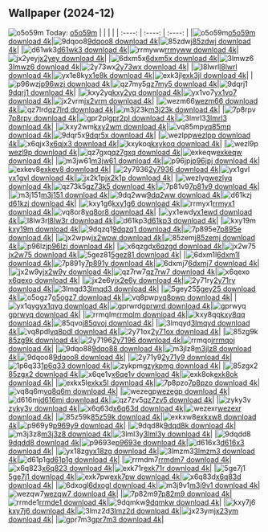 ## Wallpaper (2024-12)
![o5o59m](https://w.wallhaven.cc/full/o5/wallhaven-o5o59m.png) Today: [o5o59m](https://th.wallhaven.cc/small/o5/o5o59m.jpg)
|      |      |      |
| :----: | :----: | :----: |
|![o5o59m](https://th.wallhaven.cc/small/o5/o5o59m.jpg)[o5o59m download 4k](https://wallhaven.cc/w/o5o59m)|![9dqoo8](https://th.wallhaven.cc/small/9d/9dqoo8.jpg)[9dqoo8 download 4k](https://wallhaven.cc/w/9dqoo8)|![85zdwj](https://th.wallhaven.cc/small/85/85zdwj.jpg)[85zdwj download 4k](https://wallhaven.cc/w/85zdwj)|
|![d61wk3](https://th.wallhaven.cc/small/d6/d61wk3.jpg)[d61wk3 download 4k](https://wallhaven.cc/w/d61wk3)|![rrmyww](https://th.wallhaven.cc/small/rr/rrmyww.jpg)[rrmyww download 4k](https://wallhaven.cc/w/rrmyww)|![jx2yey](https://th.wallhaven.cc/small/jx/jx2yey.jpg)[jx2yey download 4k](https://wallhaven.cc/w/jx2yey)|
|![6dxm5x](https://th.wallhaven.cc/small/6d/6dxm5x.jpg)[6dxm5x download 4k](https://wallhaven.cc/w/6dxm5x)|![3lmwz6](https://th.wallhaven.cc/small/3l/3lmwz6.jpg)[3lmwz6 download 4k](https://wallhaven.cc/w/3lmwz6)|![2y73wx](https://th.wallhaven.cc/small/2y/2y73wx.jpg)[2y73wx download 4k](https://wallhaven.cc/w/2y73wx)|
|![l8lwrl](https://th.wallhaven.cc/small/l8/l8lwrl.jpg)[l8lwrl download 4k](https://wallhaven.cc/w/l8lwrl)|![yx1e8k](https://th.wallhaven.cc/small/yx/yx1e8k.jpg)[yx1e8k download 4k](https://wallhaven.cc/w/yx1e8k)|![exk3jl](https://th.wallhaven.cc/small/ex/exk3jl.jpg)[exk3jl download 4k](https://wallhaven.cc/w/exk3jl)|
|![p96wzj](https://th.wallhaven.cc/small/p9/p96wzj.jpg)[p96wzj download 4k](https://wallhaven.cc/w/p96wzj)|![qz7my5](https://th.wallhaven.cc/small/qz/qz7my5.jpg)[qz7my5 download 4k](https://wallhaven.cc/w/qz7my5)|![9dqrj1](https://th.wallhaven.cc/small/9d/9dqrj1.jpg)[9dqrj1 download 4k](https://wallhaven.cc/w/9dqrj1)|
|![kxy2yq](https://th.wallhaven.cc/small/kx/kxy2yq.jpg)[kxy2yq download 4k](https://wallhaven.cc/w/kxy2yq)|![yx1vo7](https://th.wallhaven.cc/small/yx/yx1vo7.jpg)[yx1vo7 download 4k](https://wallhaven.cc/w/yx1vo7)|![jx2vrm](https://th.wallhaven.cc/small/jx/jx2vrm.jpg)[jx2vrm download 4k](https://wallhaven.cc/w/jx2vrm)|
|![wezm66](https://th.wallhaven.cc/small/we/wezm66.jpg)[wezm66 download 4k](https://wallhaven.cc/w/wezm66)|![qz7lrd](https://th.wallhaven.cc/small/qz/qz7lrd.jpg)[qz7lrd download 4k](https://wallhaven.cc/w/qz7lrd)|![m3j23k](https://th.wallhaven.cc/small/m3/m3j23k.jpg)[m3j23k download 4k](https://wallhaven.cc/w/m3j23k)|
|![7p8rpv](https://th.wallhaven.cc/small/7p/7p8rpv.jpg)[7p8rpv download 4k](https://wallhaven.cc/w/7p8rpv)|![gpr2pl](https://th.wallhaven.cc/small/gp/gpr2pl.jpg)[gpr2pl download 4k](https://wallhaven.cc/w/gpr2pl)|![3lmrl3](https://th.wallhaven.cc/small/3l/3lmrl3.jpg)[3lmrl3 download 4k](https://wallhaven.cc/w/3lmrl3)|
|![kxy2wm](https://th.wallhaven.cc/small/kx/kxy2wm.jpg)[kxy2wm download 4k](https://wallhaven.cc/w/kxy2wm)|![vq85mp](https://th.wallhaven.cc/small/vq/vq85mp.jpg)[vq85mp download 4k](https://wallhaven.cc/w/vq85mp)|![9dqr5x](https://th.wallhaven.cc/small/9d/9dqr5x.jpg)[9dqr5x download 4k](https://wallhaven.cc/w/9dqr5x)|
|![wezlpp](https://th.wallhaven.cc/small/we/wezlpp.jpg)[wezlpp download 4k](https://wallhaven.cc/w/wezlpp)|![x6qjx3](https://th.wallhaven.cc/small/x6/x6qjx3.jpg)[x6qjx3 download 4k](https://wallhaven.cc/w/x6qjx3)|![kxykoq](https://th.wallhaven.cc/small/kx/kxykoq.jpg)[kxykoq download 4k](https://wallhaven.cc/w/kxykoq)|
|![wezl9p](https://th.wallhaven.cc/small/we/wezl9p.jpg)[wezl9p download 4k](https://wallhaven.cc/w/wezl9p)|![qz7gxq](https://th.wallhaven.cc/small/qz/qz7gxq.jpg)[qz7gxq download 4k](https://wallhaven.cc/w/qz7gxq)|![exkeqw](https://th.wallhaven.cc/small/ex/exkeqw.jpg)[exkeqw download 4k](https://wallhaven.cc/w/exkeqw)|
|![m3jw61](https://th.wallhaven.cc/small/m3/m3jw61.jpg)[m3jw61 download 4k](https://wallhaven.cc/w/m3jw61)|![p96jpj](https://th.wallhaven.cc/small/p9/p96jpj.jpg)[p96jpj download 4k](https://wallhaven.cc/w/p96jpj)|![exkev8](https://th.wallhaven.cc/small/ex/exkev8.jpg)[exkev8 download 4k](https://wallhaven.cc/w/exkev8)|
|![2y7936](https://th.wallhaven.cc/small/2y/2y7936.jpg)[2y7936 download 4k](https://wallhaven.cc/w/2y7936)|![yx1gvl](https://th.wallhaven.cc/small/yx/yx1gvl.jpg)[yx1gvl download 4k](https://wallhaven.cc/w/yx1gvl)|![jx2k1p](https://th.wallhaven.cc/small/jx/jx2k1p.jpg)[jx2k1p download 4k](https://wallhaven.cc/w/jx2k1p)|
|![wezlyq](https://th.wallhaven.cc/small/we/wezlyq.jpg)[wezlyq download 4k](https://wallhaven.cc/w/wezlyq)|![qz73k5](https://th.wallhaven.cc/small/qz/qz73k5.jpg)[qz73k5 download 4k](https://wallhaven.cc/w/qz73k5)|![7p81v9](https://th.wallhaven.cc/small/7p/7p81v9.jpg)[7p81v9 download 4k](https://wallhaven.cc/w/7p81v9)|
|![m3j151](https://th.wallhaven.cc/small/m3/m3j151.jpg)[m3j151 download 4k](https://wallhaven.cc/w/m3j151)|![9dq2ww](https://th.wallhaven.cc/small/9d/9dq2ww.jpg)[9dq2ww download 4k](https://wallhaven.cc/w/9dq2ww)|![d61kzj](https://th.wallhaven.cc/small/d6/d61kzj.jpg)[d61kzj download 4k](https://wallhaven.cc/w/d61kzj)|
|![kxy1g6](https://th.wallhaven.cc/small/kx/kxy1g6.jpg)[kxy1g6 download 4k](https://wallhaven.cc/w/kxy1g6)|![rrmyx1](https://th.wallhaven.cc/small/rr/rrmyx1.jpg)[rrmyx1 download 4k](https://wallhaven.cc/w/rrmyx1)|![vq8or8](https://th.wallhaven.cc/small/vq/vq8or8.jpg)[vq8or8 download 4k](https://wallhaven.cc/w/vq8or8)|
|![yx1ewd](https://th.wallhaven.cc/small/yx/yx1ewd.jpg)[yx1ewd download 4k](https://wallhaven.cc/w/yx1ewd)|![l8lw3r](https://th.wallhaven.cc/small/l8/l8lw3r.jpg)[l8lw3r download 4k](https://wallhaven.cc/w/l8lw3r)|![d61kp3](https://th.wallhaven.cc/small/d6/d61kp3.jpg)[d61kp3 download 4k](https://wallhaven.cc/w/d61kp3)|
|![kxy19m](https://th.wallhaven.cc/small/kx/kxy19m.jpg)[kxy19m download 4k](https://wallhaven.cc/w/kxy19m)|![9dqzq1](https://th.wallhaven.cc/small/9d/9dqzq1.jpg)[9dqzq1 download 4k](https://wallhaven.cc/w/9dqzq1)|![7p895e](https://th.wallhaven.cc/small/7p/7p895e.jpg)[7p895e download 4k](https://wallhaven.cc/w/7p895e)|
|![jx2wpw](https://th.wallhaven.cc/small/jx/jx2wpw.jpg)[jx2wpw download 4k](https://wallhaven.cc/w/jx2wpw)|![85zemj](https://th.wallhaven.cc/small/85/85zemj.jpg)[85zemj download 4k](https://wallhaven.cc/w/85zemj)|![p96lzj](https://th.wallhaven.cc/small/p9/p96lzj.jpg)[p96lzj download 4k](https://wallhaven.cc/w/p96lzj)|
|![x6qzgd](https://th.wallhaven.cc/small/x6/x6qzgd.jpg)[x6qzgd download 4k](https://wallhaven.cc/w/x6qzgd)|![jx2w75](https://th.wallhaven.cc/small/jx/jx2w75.jpg)[jx2w75 download 4k](https://wallhaven.cc/w/jx2w75)|![5gez81](https://th.wallhaven.cc/small/5g/5gez81.jpg)[5gez81 download 4k](https://wallhaven.cc/w/5gez81)|
|![6dxm1l](https://th.wallhaven.cc/small/6d/6dxm1l.jpg)[6dxm1l download 4k](https://wallhaven.cc/w/6dxm1l)|![7p891y](https://th.wallhaven.cc/small/7p/7p891y.jpg)[7p891y download 4k](https://wallhaven.cc/w/7p891y)|![6dxmj7](https://th.wallhaven.cc/small/6d/6dxmj7.jpg)[6dxmj7 download 4k](https://wallhaven.cc/w/6dxmj7)|
|![jx2w9y](https://th.wallhaven.cc/small/jx/jx2w9y.jpg)[jx2w9y download 4k](https://wallhaven.cc/w/jx2w9y)|![qz7rw7](https://th.wallhaven.cc/small/qz/qz7rw7.jpg)[qz7rw7 download 4k](https://wallhaven.cc/w/qz7rw7)|![x6qexo](https://th.wallhaven.cc/small/x6/x6qexo.jpg)[x6qexo download 4k](https://wallhaven.cc/w/x6qexo)|
|![jx2e6y](https://th.wallhaven.cc/small/jx/jx2e6y.jpg)[jx2e6y download 4k](https://wallhaven.cc/w/jx2e6y)|![2y71ry](https://th.wallhaven.cc/small/2y/2y71ry.jpg)[2y71ry download 4k](https://wallhaven.cc/w/2y71ry)|![3lmqd3](https://th.wallhaven.cc/small/3l/3lmqd3.jpg)[3lmqd3 download 4k](https://wallhaven.cc/w/3lmqd3)|
|![5gey25](https://th.wallhaven.cc/small/5g/5gey25.jpg)[5gey25 download 4k](https://wallhaven.cc/w/5gey25)|![o5ogz7](https://th.wallhaven.cc/small/o5/o5ogz7.jpg)[o5ogz7 download 4k](https://wallhaven.cc/w/o5ogz7)|![vq8pwp](https://th.wallhaven.cc/small/vq/vq8pwp.jpg)[vq8pwp download 4k](https://wallhaven.cc/w/vq8pwp)|
|![yx1qyg](https://th.wallhaven.cc/small/yx/yx1qyg.jpg)[yx1qyg download 4k](https://wallhaven.cc/w/yx1qyg)|![gprwrd](https://th.wallhaven.cc/small/gp/gprwrd.jpg)[gprwrd download 4k](https://wallhaven.cc/w/gprwrd)|![gprwyq](https://th.wallhaven.cc/small/gp/gprwyq.jpg)[gprwyq download 4k](https://wallhaven.cc/w/gprwyq)|
|![rrmqlm](https://th.wallhaven.cc/small/rr/rrmqlm.jpg)[rrmqlm download 4k](https://wallhaven.cc/w/rrmqlm)|![kxy8qq](https://th.wallhaven.cc/small/kx/kxy8qq.jpg)[kxy8qq download 4k](https://wallhaven.cc/w/kxy8qq)|![85qvoj](https://th.wallhaven.cc/small/85/85qvoj.jpg)[85qvoj download 4k](https://wallhaven.cc/w/85qvoj)|
|![3lmqyd](https://th.wallhaven.cc/small/3l/3lmqyd.jpg)[3lmqyd download 4k](https://wallhaven.cc/w/3lmqyd)|![vq8pdl](https://th.wallhaven.cc/small/vq/vq8pdl.jpg)[vq8pdl download 4k](https://wallhaven.cc/w/vq8pdl)|![2y71ox](https://th.wallhaven.cc/small/2y/2y71ox.jpg)[2y71ox download 4k](https://wallhaven.cc/w/2y71ox)|
|![85zg9k](https://th.wallhaven.cc/small/85/85zg9k.jpg)[85zg9k download 4k](https://wallhaven.cc/w/85zg9k)|![2y7196](https://th.wallhaven.cc/small/2y/2y7196.jpg)[2y7196 download 4k](https://wallhaven.cc/w/2y7196)|![rrmqoj](https://th.wallhaven.cc/small/rr/rrmqoj.jpg)[rrmqoj download 4k](https://wallhaven.cc/w/rrmqoj)|
|![9dqo88](https://th.wallhaven.cc/small/9d/9dqo88.jpg)[9dqo88 download 4k](https://wallhaven.cc/w/9dqo88)|![m3jlz8](https://th.wallhaven.cc/small/m3/m3jlz8.jpg)[m3jlz8 download 4k](https://wallhaven.cc/w/m3jlz8)|![9dqoo8](https://th.wallhaven.cc/small/9d/9dqoo8.jpg)[9dqoo8 download 4k](https://wallhaven.cc/w/9dqoo8)|
|![2y71y9](https://th.wallhaven.cc/small/2y/2y71y9.jpg)[2y71y9 download 4k](https://wallhaven.cc/w/2y71y9)|![1p6q33](https://th.wallhaven.cc/small/1p/1p6q33.jpg)[1p6q33 download 4k](https://wallhaven.cc/w/1p6q33)|![zykpmg](https://th.wallhaven.cc/small/zy/zykpmg.jpg)[zykpmg download 4k](https://wallhaven.cc/w/zykpmg)|
|![85zgx2](https://th.wallhaven.cc/small/85/85zgx2.jpg)[85zgx2 download 4k](https://wallhaven.cc/w/85zgx2)|![x6qe1v](https://th.wallhaven.cc/small/x6/x6qe1v.jpg)[x6qe1v download 4k](https://wallhaven.cc/w/x6qe1v)|![exk8ok](https://th.wallhaven.cc/small/ex/exk8ok.jpg)[exk8ok download 4k](https://wallhaven.cc/w/exk8ok)|
|![exkx5l](https://th.wallhaven.cc/small/ex/exkx5l.jpg)[exkx5l download 4k](https://wallhaven.cc/w/exkx5l)|![7p8pzo](https://th.wallhaven.cc/small/7p/7p8pzo.jpg)[7p8pzo download 4k](https://wallhaven.cc/w/7p8pzo)|![vq8q6m](https://th.wallhaven.cc/small/vq/vq8q6m.jpg)[vq8q6m download 4k](https://wallhaven.cc/w/vq8q6m)|
|![wezegp](https://th.wallhaven.cc/small/we/wezegp.jpg)[wezegp download 4k](https://wallhaven.cc/w/wezegp)|![d616mj](https://th.wallhaven.cc/small/d6/d616mj.jpg)[d616mj download 4k](https://wallhaven.cc/w/d616mj)|![qz7zv5](https://th.wallhaven.cc/small/qz/qz7zv5.jpg)[qz7zv5 download 4k](https://wallhaven.cc/w/qz7zv5)|
|![zyky3v](https://th.wallhaven.cc/small/zy/zyky3v.jpg)[zyky3v download 4k](https://wallhaven.cc/w/zyky3v)|![x6q63d](https://th.wallhaven.cc/small/x6/x6q63d.jpg)[x6q63d download 4k](https://wallhaven.cc/w/x6q63d)|![wezexr](https://th.wallhaven.cc/small/we/wezexr.jpg)[wezexr download 4k](https://wallhaven.cc/w/wezexr)|
|![85z59k](https://th.wallhaven.cc/small/85/85z59k.jpg)[85z59k download 4k](https://wallhaven.cc/w/85z59k)|![exkxw8](https://th.wallhaven.cc/small/ex/exkxw8.jpg)[exkxw8 download 4k](https://wallhaven.cc/w/exkxw8)|![p969y9](https://th.wallhaven.cc/small/p9/p969y9.jpg)[p969y9 download 4k](https://wallhaven.cc/w/p969y9)|
|![9dqd8k](https://th.wallhaven.cc/small/9d/9dqd8k.jpg)[9dqd8k download 4k](https://wallhaven.cc/w/9dqd8k)|![m3j3z8](https://th.wallhaven.cc/small/m3/m3j3z8.jpg)[m3j3z8 download 4k](https://wallhaven.cc/w/m3j3z8)|![3lml3y](https://th.wallhaven.cc/small/3l/3lml3y.jpg)[3lml3y download 4k](https://wallhaven.cc/w/3lml3y)|
|![9dqdd8](https://th.wallhaven.cc/small/9d/9dqdd8.jpg)[9dqdd8 download 4k](https://wallhaven.cc/w/9dqdd8)|![p9693e](https://th.wallhaven.cc/small/p9/p9693e.jpg)[p9693e download 4k](https://wallhaven.cc/w/p9693e)|![d616x3](https://th.wallhaven.cc/small/d6/d616x3.jpg)[d616x3 download 4k](https://wallhaven.cc/w/d616x3)|
|![yx18zg](https://th.wallhaven.cc/small/yx/yx18zg.jpg)[yx18zg download 4k](https://wallhaven.cc/w/yx18zg)|![3lmzm3](https://th.wallhaven.cc/small/3l/3lmzm3.jpg)[3lmzm3 download 4k](https://wallhaven.cc/w/3lmzm3)|![d61p1g](https://th.wallhaven.cc/small/d6/d61p1g.jpg)[d61p1g download 4k](https://wallhaven.cc/w/d61p1g)|
|![rrmdm7](https://th.wallhaven.cc/small/rr/rrmdm7.jpg)[rrmdm7 download 4k](https://wallhaven.cc/w/rrmdm7)|![x6q823](https://th.wallhaven.cc/small/x6/x6q823.jpg)[x6q823 download 4k](https://wallhaven.cc/w/x6q823)|![exk71r](https://th.wallhaven.cc/small/ex/exk71r.jpg)[exk71r download 4k](https://wallhaven.cc/w/exk71r)|
|![5ge7j1](https://th.wallhaven.cc/small/5g/5ge7j1.jpg)[5ge7j1 download 4k](https://wallhaven.cc/w/5ge7j1)|![exk7pw](https://th.wallhaven.cc/small/ex/exk7pw.jpg)[exk7pw download 4k](https://wallhaven.cc/w/exk7pw)|![x6q83d](https://th.wallhaven.cc/small/x6/x6q83d.jpg)[x6q83d download 4k](https://wallhaven.cc/w/x6q83d)|
|![6dxogl](https://th.wallhaven.cc/small/6d/6dxogl.jpg)[6dxogl download 4k](https://wallhaven.cc/w/6dxogl)|![m3j9v1](https://th.wallhaven.cc/small/m3/m3j9v1.jpg)[m3j9v1 download 4k](https://wallhaven.cc/w/m3j9v1)|![wezqw7](https://th.wallhaven.cc/small/we/wezqw7.jpg)[wezqw7 download 4k](https://wallhaven.cc/w/wezqw7)|
|![7p82m9](https://th.wallhaven.cc/small/7p/7p82m9.jpg)[7p82m9 download 4k](https://wallhaven.cc/w/7p82m9)|![rrmde1](https://th.wallhaven.cc/small/rr/rrmde1.jpg)[rrmde1 download 4k](https://wallhaven.cc/w/rrmde1)|![9dqmkw](https://th.wallhaven.cc/small/9d/9dqmkw.jpg)[9dqmkw download 4k](https://wallhaven.cc/w/9dqmkw)|
|![kxy7j6](https://th.wallhaven.cc/small/kx/kxy7j6.jpg)[kxy7j6 download 4k](https://wallhaven.cc/w/kxy7j6)|![3lmz2d](https://th.wallhaven.cc/small/3l/3lmz2d.jpg)[3lmz2d download 4k](https://wallhaven.cc/w/3lmz2d)|![jx23ym](https://th.wallhaven.cc/small/jx/jx23ym.jpg)[jx23ym download 4k](https://wallhaven.cc/w/jx23ym)|
|![gpr7m3](https://th.wallhaven.cc/small/gp/gpr7m3.jpg)[gpr7m3 download 4k](https://wallhaven.cc/w/gpr7m3)|